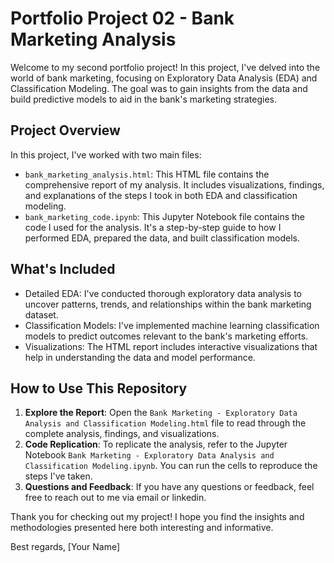 # Portfolio Project 02 - Bank Marketing Analysis

Welcome to my second portfolio project! In this project, I've delved into the world of bank marketing, focusing on Exploratory Data Analysis (EDA) and Classification Modeling. The goal was to gain insights from the data and build predictive models to aid in the bank's marketing strategies.

## Project Overview

In this project, I've worked with two main files:

- `bank_marketing_analysis.html`: This HTML file contains the comprehensive report of my analysis. It includes visualizations, findings, and explanations of the steps I took in both EDA and classification modeling.
- `bank_marketing_code.ipynb`: This Jupyter Notebook file contains the code I used for the analysis. It's a step-by-step guide to how I performed EDA, prepared the data, and built classification models.

## What's Included

- Detailed EDA: I've conducted thorough exploratory data analysis to uncover patterns, trends, and relationships within the bank marketing dataset.
- Classification Models: I've implemented machine learning classification models to predict outcomes relevant to the bank's marketing efforts.
- Visualizations: The HTML report includes interactive visualizations that help in understanding the data and model performance.

## How to Use This Repository

1. **Explore the Report**: Open the `Bank Marketing - Exploratory Data Analysis and Classification Modeling.html` file to read through the complete analysis, findings, and visualizations.
2. **Code Replication**: To replicate the analysis, refer to the Jupyter Notebook `Bank Marketing - Exploratory Data Analysis and Classification Modeling.ipynb`. You can run the cells to reproduce the steps I've taken.
3. **Questions and Feedback**: If you have any questions or feedback, feel free to reach out to me via email or linkedin.

Thank you for checking out my project! I hope you find the insights and methodologies presented here both interesting and informative.

Best regards,
[Your Name]
